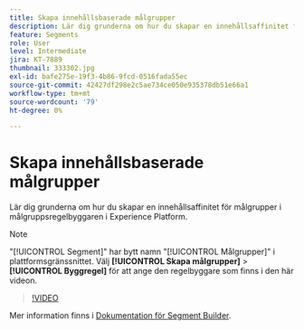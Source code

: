 ```yaml
---
title: Skapa innehållsbaserade målgrupper
description: Lär dig grunderna om hur du skapar en innehållsaffinitet för målgrupper i målgruppsregelbyggaren i Experience Platform.
feature: Segments
role: User
level: Intermediate
jira: KT-7889
thumbnail: 333302.jpg
exl-id: bafe275e-19f3-4b86-9fcd-0516fada55ec
source-git-commit: 42427df298e2c5ae734ce050e935378db51e66a1
workflow-type: tm+mt
source-wordcount: '79'
ht-degree: 0%

---
```


# Skapa innehållsbaserade målgrupper

Lär dig grunderna om hur du skapar en innehållsaffinitet för målgrupper i målgruppsregelbyggaren i Experience Platform.

>[!NOTE]
>
> &quot;[!UICONTROL Segment]&quot; har bytt namn &quot;[!UICONTROL Målgrupper]&quot; i plattformsgränssnittet. Välj **[!UICONTROL Skapa målgrupper]** > **[!UICONTROL Byggregel]** för att ange den regelbyggare som finns i den här videon.

>[!VIDEO](https://video.tv.adobe.com/v/333302/?quality=12&learn=on)

Mer information finns i [Dokumentation för Segment Builder](https://experienceleague.adobe.com/docs/experience-platform/segmentation/ui/segment-builder.html).
